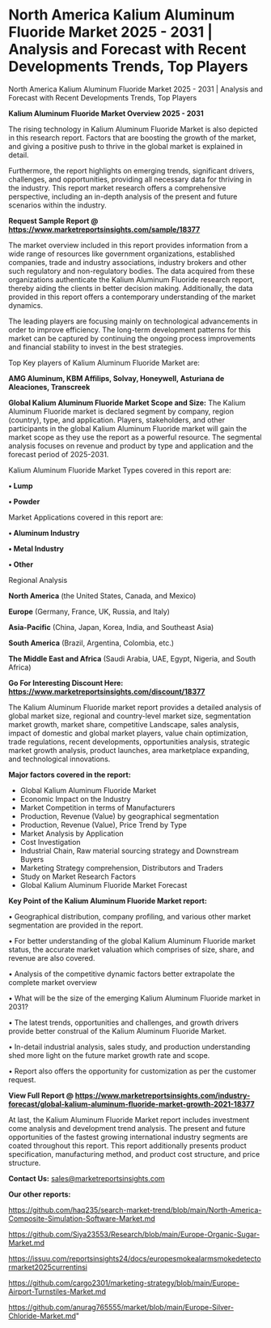 # North America Kalium Aluminum Fluoride Market 2025 - 2031 | Analysis and Forecast with Recent Developments Trends, Top Players
North America Kalium Aluminum Fluoride Market 2025 - 2031 | Analysis and Forecast with Recent Developments Trends, Top Players

<Strong> Kalium Aluminum Fluoride Market Overview 2025 - 2031</strong>

The rising technology in Kalium Aluminum Fluoride Market is also depicted in this research report. Factors that are boosting the growth of the market, and giving a positive push to thrive in the global market is explained in detail.

Furthermore, the report highlights on emerging trends, significant drivers, challenges, and opportunities, providing all necessary data for thriving in the industry. This report market research offers a comprehensive perspective, including an in-depth analysis of the present and future scenarios within the industry.

<strong>Request Sample Report @ <a href=https://www.marketreportsinsights.com/sample/18377>https://www.marketreportsinsights.com/sample/18377</a></strong>

The market overview included in this report provides information from a wide range of resources like government organizations, established companies, trade and industry associations, industry brokers and other such regulatory and non-regulatory bodies. The data acquired from these organizations authenticate the Kalium Aluminum Fluoride research report, thereby aiding the clients in better decision making. Additionally, the data provided in this report offers a contemporary understanding of the market dynamics.

The leading players are focusing mainly on technological advancements in order to improve efficiency. The long-term development patterns for this market can be captured by continuing the ongoing process improvements and financial stability to invest in the best strategies.

Top Key players of Kalium Aluminum Fluoride Market are:

<strong>AMG Aluminum, KBM Affilips, Solvay, Honeywell, Asturiana de Aleaciones, Transcreek</strong>

<strong><b>Global Kalium Aluminum Fluoride Market Scope and Size:</b></strong>
The Kalium Aluminum Fluoride market is declared segment by company, region (country), type, and application. Players, stakeholders, and other participants in the global Kalium Aluminum Fluoride market will gain the market scope as they use the report as a powerful resource. The segmental analysis focuses on revenue and product by type and application and the forecast period of 2025-2031.

Kalium Aluminum Fluoride Market Types covered in this report are:

<strong>• Lump

• Powder</strong>

Market Applications covered in this report are:

<strong>• Aluminum Industry

• Metal Industry

• Other</strong> 

Regional Analysis

<strong>North America</strong> (the United States, Canada, and Mexico)

<strong>Europe</strong> (Germany, France, UK, Russia, and Italy)

<strong>Asia-Pacific</strong> (China, Japan, Korea, India, and Southeast Asia)

<strong>South America</strong> (Brazil, Argentina, Colombia, etc.)

<strong>The Middle East and Africa</strong> (Saudi Arabia, UAE, Egypt, Nigeria, and South Africa)

<strong>Go For Interesting Discount Here: <a href=https://www.marketreportsinsights.com/discount/18377>https://www.marketreportsinsights.com/discount/18377</a></strong>

The Kalium Aluminum Fluoride market report provides a detailed analysis of global market size, regional and country-level market size, segmentation market growth, market share, competitive Landscape, sales analysis, impact of domestic and global market players, value chain optimization, trade regulations, recent developments, opportunities analysis, strategic market growth analysis, product launches, area marketplace expanding, and technological innovations.

<strong><b>Major factors covered in the report:</b></strong>
<ul>
  <li>Global Kalium Aluminum Fluoride Market </li>
  <li>Economic Impact on the Industry</li>
  <li>Market Competition in terms of Manufacturers</li>
  <li>Production, Revenue (Value) by geographical segmentation</li>
  <li>Production, Revenue (Value), Price Trend by Type</li>
  <li>Market Analysis by Application</li>
  <li>Cost Investigation</li>
  <li>Industrial Chain, Raw material sourcing strategy and Downstream Buyers</li>
  <li>Marketing Strategy comprehension, Distributors and Traders</li>
  <li>Study on Market Research Factors</li>
  <li>Global Kalium Aluminum Fluoride Market Forecast</li>
</ul>

<strong><b>Key Point of the Kalium Aluminum Fluoride Market report:</b></strong>

• Geographical distribution, company profiling, and various other market segmentation are provided in the report.

• For better understanding of the global Kalium Aluminum Fluoride market status, the accurate market valuation which comprises of size, share, and revenue are also covered.

• Analysis of the competitive dynamic factors better extrapolate the complete market overview

• What will be the size of the emerging Kalium Aluminum Fluoride market in 2031?

• The latest trends, opportunities and challenges, and growth drivers provide better construal of the Kalium Aluminum Fluoride Market.

• In-detail industrial analysis, sales study, and production understanding shed more light on the future market growth rate and scope.

• Report also offers the opportunity for customization as per the customer request.

<strong><b>View Full Report @ <a href=https://www.marketreportsinsights.com/industry-forecast/global-kalium-aluminum-fluoride-market-growth-2021-18377>https://www.marketreportsinsights.com/industry-forecast/global-kalium-aluminum-fluoride-market-growth-2021-18377</a></b></strong>


At last, the Kalium Aluminum Fluoride Market report includes investment come analysis and development trend analysis. The present and future opportunities of the fastest growing international industry segments are coated throughout this report. This report additionally presents product specification, manufacturing method, and product cost structure, and price structure.

<strong>Contact Us:</strong>
sales@marketreportsinsights.com

<strong>Our other reports:</strong>

<a href=https://github.com/haq235/search-market-trend/blob/main/North-America-Composite-Simulation-Software-Market.md>https://github.com/haq235/search-market-trend/blob/main/North-America-Composite-Simulation-Software-Market.md</a>

<a href=https://github.com/Siya23553/Research/blob/main/Europe-Organic-Sugar-Market.md>https://github.com/Siya23553/Research/blob/main/Europe-Organic-Sugar-Market.md</a>

<a href=https://issuu.com/reportsinsights24/docs/europesmokealarmsmokedetectormarket2025currentinsi>https://issuu.com/reportsinsights24/docs/europesmokealarmsmokedetectormarket2025currentinsi</a>

<a href=https://github.com/cargo2301/marketing-strategy/blob/main/Europe-Airport-Turnstiles-Market.md>https://github.com/cargo2301/marketing-strategy/blob/main/Europe-Airport-Turnstiles-Market.md</a>

<a href=https://github.com/anurag765555/market/blob/main/Europe-Silver-Chloride-Market.md>https://github.com/anurag765555/market/blob/main/Europe-Silver-Chloride-Market.md</a>"
